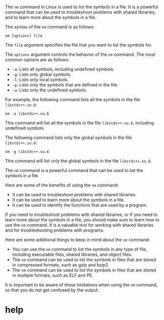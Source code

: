 # 

The `nm` command in Linux is used to list the symbols in a file. It is a powerful command that can be used to troubleshoot problems with shared libraries, and to learn more about the symbols in a file.

The syntax of the `nm` command is as follows:

```
nm [options] file
```

The `file` argument specifies the file that you want to list the symbols for.

The `options` argument controls the behavior of the `nm` command. The most common options are as follows:

* `-a`: Lists all symbols, including undefined symbols.
* `-g`: Lists only global symbols.
* `-l`: Lists only local symbols.
* `-p`: Lists only the symbols that are defined in the file.
* `-u`: Lists only the undefined symbols.

For example, the following command lists all the symbols in the file `libstdc++.so.6`:

```
nm -a libstdc++.so.6
```

This command will list all the symbols in the file `libstdc++.so.6`, including undefined symbols.

The following command lists only the global symbols in the file `libstdc++.so.6`:

```
nm -g libstdc++.so.6
```

This command will list only the global symbols in the file `libstdc++.so.6`.

The `nm` command is a powerful command that can be used to list the symbols in a file.

Here are some of the benefits of using the `nm` command:

* It can be used to troubleshoot problems with shared libraries.
* It can be used to learn more about the symbols in a file.
* It can be used to identify the functions that are used by a program.

If you need to troubleshoot problems with shared libraries, or if you need to learn more about the symbols in a file, you should make sure to learn how to use the `nm` command. It is a valuable tool for working with shared libraries and for troubleshooting problems with programs.

Here are some additional things to keep in mind about the `nm` command:

* You can use the `nm` command to list the symbols in any type of file, including executable files, shared libraries, and object files.
* The `nm` command can be used to list the symbols in files that are stored in compressed formats, such as gzip and bzip2.
* The `nm` command can be used to list the symbols in files that are stored in multiple formats, such as ELF and PE.

It is important to be aware of these limitations when using the `nm` command, so that you do not get confused by the output.




# help 

```

```
